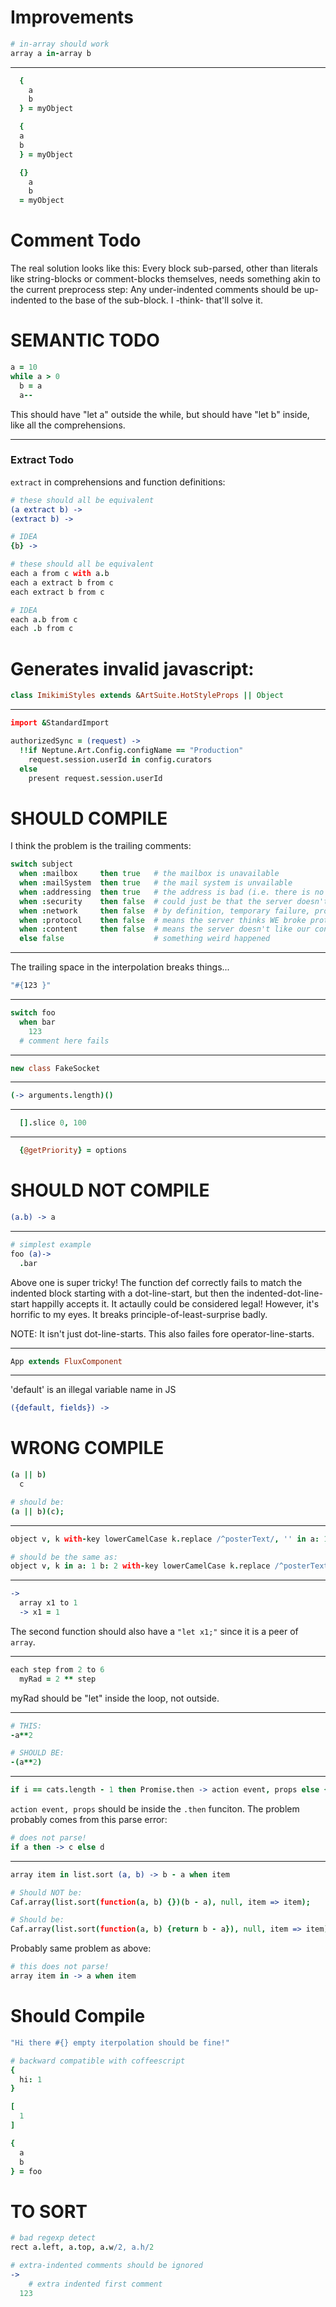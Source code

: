 # Improvements

```coffeescript
# in-array should work
array a in-array b
```
---
```coffeescript
  {
    a
    b
  } = myObject

  {
  a
  b
  } = myObject

  {}
    a
    b
  = myObject
```




# Comment Todo

The real solution looks like this: Every block sub-parsed, other than literals
like string-blocks or comment-blocks themselves, needs something akin to the
current preprocess step: Any under-indented comments should be up-indented to
the base of the sub-block. I -think- that'll solve it.




# SEMANTIC TODO

```coffeescript
a = 10
while a > 0
  b = a
  a--
```

This should have "let a" outside the while, but should have "let b" inside, like
all the comprehensions.

--------

### Extract Todo

`extract` in comprehensions and function definitions:

```coffeescript
# these should all be equivalent
(a extract b) ->
(extract b) ->

# IDEA
{b} ->

# these should all be equivalent
each a from c with a.b
each a extract b from c
each extract b from c

# IDEA
each a.b from c
each .b from c
```











# Generates invalid javascript:

```coffeescript
class ImikimiStyles extends &ArtSuite.HotStyleProps || Object
```

---

```coffeescript
import &StandardImport

authorizedSync = (request) ->
  !!if Neptune.Art.Config.configName == "Production"
    request.session.userId in config.curators
  else
    present request.session.userId
```




# SHOULD COMPILE


I think the problem is the trailing comments:

```coffeescript
switch subject
  when :mailbox     then true   # the mailbox is unavailable
  when :mailSystem  then true   # the mail system is unvailable
  when :addressing  then true   # the address is bad (i.e. there is no mailbox)
  when :security    then false  # could just be that the server doesn't like our IP
  when :network     then false  # by definition, temporary failure, probably should never be a clientFailure
  when :protocol    then false  # means the server thinks WE broke protocol
  when :content     then false  # means the server doesn't like our content - since we weren't really sending any, something weird happend
  else false                    # something weird happened
```
---

The trailing space in the interpolation breaks things...

```coffeescript
"#{123 }"
```

---
```coffeescript
switch foo
  when bar
    123
  # comment here fails
```
---

```coffeescript
new class FakeSocket
```

---

```coffeescript
(-> arguments.length)()
```
---
```coffeescript
  [].slice 0, 100
```
---

```coffeescript
  {@getPriority} = options
```




# SHOULD NOT COMPILE

```coffeescript
(a.b) -> a
```

---

```coffeescript
# simplest example
foo (a)->
  .bar
```

Above one is super tricky! The function def correctly fails to match the indented block starting with a dot-line-start, but then the indented-dot-line-start happilly accepts it. It actaully could be considered legal! However, it's horrific to my eyes. It breaks principle-of-least-surprise badly.

NOTE: It isn't just dot-line-starts. This also failes fore operator-line-starts.

---
```coffeescript
App extends FluxComponent
```
---
'default' is an illegal variable name in JS
```coffeescript
({default, fields}) ->
```





# WRONG COMPILE

```coffeescript
(a || b)
  c

# should be:
(a || b)(c);
```
---

```coffeescript
object v, k with-key lowerCamelCase k.replace /^posterText/, '' in a: 1 b: 2

# should be the same as:
object v, k in a: 1 b: 2 with-key lowerCamelCase k.replace /^posterText/, ''

```
---

```coffeescript
->
  array x1 to 1
  -> x1 = 1
```

The second function should also
have a `"let x1;"` since it is a peer of `array`.

---

```coffeescript
each step from 2 to 6
  myRad = 2 ** step
```

myRad should be "let" inside the loop, not outside.

---


```coffeescript
# THIS:
-a**2

# SHOULD BE:
-(a**2)
```


---

```coffeescript
if i == cats.length - 1 then Promise.then -> action event, props else {}
```

`action event, props` should be inside the `.then` funciton. The problem probably comes from this parse error:

```coffeescript
# does not parse!
if a then -> c else d
```



---
```coffeescript
array item in list.sort (a, b) -> b - a when item

# Should NOT be:
Caf.array(list.sort(function(a, b) {})(b - a), null, item => item);

# Should be:
Caf.array(list.sort(function(a, b) {return b - a}), null, item => item);
```

Probably same problem as above:

```coffeescript
# this does not parse!
array item in -> a when item
```

# Should Compile

```coffeescript
"Hi there #{} empty iterpolation should be fine!"
```

```coffeescript
# backward compatible with coffeescript
{
  hi: 1
}

[
  1
]

{
  a
  b
} = foo
```



# TO SORT

```coffeescript
# bad regexp detect
rect a.left, a.top, a.w/2, a.h/2

# extra-indented comments should be ignored
->
    # extra indented first comment
  123
```

